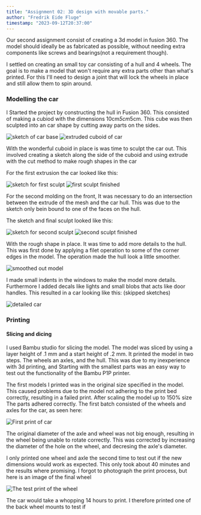 ```yaml
---
title: "Assignment 02: 3D design with movable parts."
author: "Fredrik Eide Fluge"
timestamp: "2023-09-12T20:37:00"
---
```


Our second assignment consist of creating a 3d model in fusion 360. The model should ideally be as fabricated as possible, without needing extra components like screws and bearings(not a requirement though).

I settled on creating an small toy car consisting of a hull and 4 wheels. The goal is to make a model that won't require any extra parts other than what's printed. For this I'll need to design a joint that will lock the wheels in place and still allow them to spin around. 

### Modelling the car
I Started the project by constructing the hull in Fusion 360. This consisted of making a cubiod with the dimensions 10cm*5cm*5cm. This cube was then sculpted into an car shape by cutting away parts on the sides.

<img src="images/assignment02/car-sketch-1.png" alt="sketch of car base" class="image"/>
<img src="images/assignment02/car-sketch-2.png" alt="extruded cuboid of car" class="image"/>

With the wonderful cuboid in place is was time to sculpt the car out. This involved creating a sketch along the side of the cuboid and using extrude with the cut method to make rough shapes in the car

For the first extrusion the car looked like this:

<img src="images/assignment02/car-sketch-3.png" alt="sketch for first sculpt" class="image">
<img src="images/assignment02/car-sketch-4.png" alt="first sculpt finished" class="image">

For the second molding on the front, It was necessary to do an intersection between the extrude of the mesh and the car hull. This was due to the sketch only bein bound to one of the faces on the hull.

The sketch and final sculpt looked like this:

<img src="images/assignment02/car-sketch-5.png" alt="sketch for second sculpt" class="image">
<img src="images/assignment02/car-sketch-6.png" alt="second sculpt finished" class="image">

With the rough shape in place. It was time to add more details to the hull. This was first done by applying a filet operation to some of the corner edges in the model. The operation made the hull look a little smoother.

<img src="images/assignment02/car-sketch-7.png" alt="smoothed out model" class="image">

I made small indents in the windows to make the model more details. Furthermore I added decals like lights and small blobs that acts like door handles.
This resulted in a car looking like this: (skipped sketches)

<img src="images/assignment02/car-sketch-8.png" alt="detailed car" class="image">

### Printing

#### Slicing and dicing

I used Bambu studio for slicing the model. The model was sliced by using a layer height of .1 mm and a start height of .2 mm. It printed the model in two steps. The wheels an axles, and the hull.
This was due to my inexperience with 3d printing, and Starting with the smallest parts was an easy way to test out the functionality of the Bambu P1P printer.

The first models I printed was in the original size specified in the model. This caused problems due to the model not adhering to the print bed correctly, resulting in a failed print. After scaling the model up to 150% size The parts adhered correctly.
The first batch consisted of the wheels and axles for the car, as seen here:

<img src="images/assignment02/car-wheel-print-attempt-1.JPG" alt="First print of car" class="image"/>

The original diameter of the axle and wheel was not big enough, resulting in the wheel being unable to rotate correctly. This was corrected by increasing the diameter of the hole on the wheel, and decresing the axle's diameter.

I only printed one wheel and axle the second time to test out if the new dimensions would work as expected. This only took about 40 minutes and the results where promising. I forgot to photograph the print process, but here is an image of the final wheel

<img src="images/assignment02/car-wheel-test-print.JPG" alt="The test print of the wheel" class="image" />

The car would take a whopping 14 hours to print. I therefore printed one of the back wheel mounts to test if 
